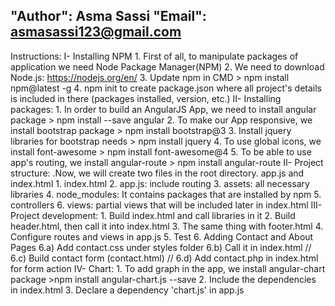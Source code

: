 "Author": Asma Sassi
"Email": asmasassi123@gmail.com
--------------------------------------------------
Instructions:
I- Installing NPM
    1. First of all, to manipulate packages of application we need Node Package Manager(NPM)
    2. We need to download Node.js: https://nodejs.org/en/
    3. Update npm in CMD > npm install npm@latest -g
    4. npm init to create package.json where all project's details is included in there (packages installed, version, etc.)
II- Installing packages:
    1. In order to build an AngularJS App, we need to install angular package > npm install --save angular
    2. To make our App responsive, we install bootstrap package > npm install bootstrap@3
    3. Install jquery libraries for bootstrap needs > npm install jquery
    4. To use global icons, we install font-awesome > npm install font-awesome@4
    5. To be able to use app's routing, we install angular-route > npm install angular-route
II- Project structure: 
    .Now, we will create two files in the root directory. app.js and index.html
    1. index.html 
    2. app.js: include routing
    3. assets: all necessary libraries
    4. node_modules: It contains packages that are installed by npm
    5. controllers
    6. views: partial views that will be included later in index.html
III- Project development:
    1. Build index.html and call libraries in it
    2. Build header.html, then call it into index.html
    3. The same thing with footer.html
    4. Configure routes and views in app.js
    5. Test
    6. Adding Contact and About Pages
      6.a) Add contact.css under styles folder
      6.b) Call it in index.html
     // 6.c) Build contact form (contact.html)
     // 6.d) Add contact.php in index.html for form action
IV-  Chart:
    1. To add graph in the app, we install angular-chart package >npm install angular-chart.js --save
    2. Include the dependencies in index.html
    3. Declare a dependency 'chart.js' in app.js
  
 

